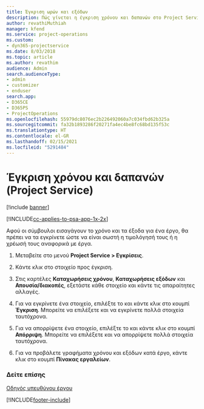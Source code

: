 ```yaml
---
title: Έγκριση ωρών και εξόδων
description: Πώς γίνεται η έγκριση χρόνου και δαπανών στο Project Service
author: revathiMuthiah
manager: kfend
ms.service: project-operations
ms.custom:
- dyn365-projectservice
ms.date: 8/03/2018
ms.topic: article
ms.author: revathim
audience: Admin
search.audienceType:
- admin
- customizer
- enduser
search.app:
- D365CE
- D365PS
- ProjectOperations
ms.openlocfilehash: 55979dc8076ec2b226492060a7c034fbd62b325a
ms.sourcegitcommit: fa32b1893286f20271fa4ec4be8fc68bd135f53c
ms.translationtype: HT
ms.contentlocale: el-GR
ms.lasthandoff: 02/15/2021
ms.locfileid: "5291484"
---
```

# <a name="approve-time-and-expenses-project-service"></a>Έγκριση χρόνου και δαπανών (Project Service)

[!include [banner](../includes/psa-now-project-operations.md)]

[!INCLUDE[cc-applies-to-psa-app-1x-2x](../includes/cc-applies-to-psa-app-1x-2x.md)]

Αφού οι σύμβουλοι εισαγάγουν το χρόνο και τα έξοδα για ένα έργο, θα πρέπει να τα εγκρίνετε ώστε να είναι σωστή η τιμολόγησή τους ή η χρέωσή τους αναφορικά με έργα.  
  
1.  Μεταβείτε στο μενού **Project Service > Εγκρίσεις**.  
  
2.  Κάντε κλικ στο στοιχείο προς έγκριση.  
  
3.  Στις καρτέλες **Καταχωρήσεις χρόνου**, **Καταχωρήσεις εξόδων** και **Απουσία/διακοπές**, εξετάστε κάθε στοιχείο και κάντε τις απαραίτητες αλλαγές.  
  
4.  Για να εγκρίνετε ένα στοιχείο, επιλέξτε το και κάντε κλικ στο κουμπί **Έγκριση**. Μπορείτε να επιλέξετε και να εγκρίνετε πολλά στοιχεία ταυτόχρονα.  
  
5.  Για να απορρίψετε ένα στοιχείο, επιλέξτε το και κάντε κλικ στο κουμπί **Απόρριψη**. Μπορείτε να επιλέξετε και να απορρίψετε πολλά στοιχεία ταυτόχρονα.  
  
6.  Για να προβάλετε γραφήματα χρόνου και εξόδων κατά έργο, κάντε κλικ στο κουμπί **Πίνακας εργαλείων**.  
  
### <a name="see-also"></a>Δείτε επίσης  
 [Οδηγός υπευθύνου έργου](../psa/project-manager-guide.md)


[!INCLUDE[footer-include](../includes/footer-banner.md)]